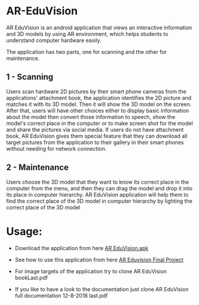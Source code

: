 # AR-EduVision

AR EduVision is an android application that views an interactive information and 3D models by using AR environment, which helps students to understand computer hardware easily.

The application  has  two  parts,  one  for  scanning  and the other  for  maintenance.

##  1 - Scanning

Users scan hardware 2D pictures by their smart phone cameras from the applications' attachment book, the application identifies the 2D picture and matches it with its 3D model. Then it will show the 3D model on the screen. After that, users will have other choices either to display basic information about the model  then convert those information to speech, show the model's correct place in the computer or to make screen shot for the model and share the pictures via social media. If users do not have attachment book, AR EduVision gives them special feature that they can download all target pictures from the application to their gallery in their smart phones without needing for network connection. 

##   2 - Maintenance

Users choose the 3D model that they want to know its correct place in the computer from the menu, and then they can drag the model and drop it into its place in computer hierarchy. AR EduVision application will help them to find the correct place of the 3D model in computer hierarchy by lighting the correct place of the 3D model

# Usage:

* Download the application from here [AR EduVision.apk](https://drive.google.com/open?id=1O2f5nxkZGiyZk2eW3xiXhwIQ0JMsVToS)

* See how to use this application from here [AR Eduvision Final Project](https://youtu.be/CHoC6A2z_P4)

* For image targets of the application try to clone AR EduVision bookLast.pdf

* If you like to have a look to the documentation just clone AR EduVision full documentation 12-8-2018 last.pdf

